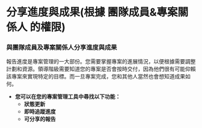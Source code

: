 # 分享進度與成果(根據 團隊成員&專案關係人 的權限)

### 與團隊成員及專案關係人分享進度與成果 <a href="#bao-gao-yu-tuan-dui-cheng-yuan-ji-zhuan-an-guan-xi-ren-fen-xiang-jin-du-yu-cheng-guo" id="bao-gao-yu-tuan-dui-cheng-yuan-ji-zhuan-an-guan-xi-ren-fen-xiang-jin-du-yu-cheng-guo"></a>

報告進度是專案管理的一大部份。您需要掌握專案的進展情況，以便根據需要調整計劃和資源。領導階級需要知道您的專案是否會按時交付，因為他們很有可能仰賴該專案來實現特定的目標。而一旦專案完成，您和其他人當然也會想知道成果如何。

* **您可以在您的專案管理工具中尋找以下功能：**
  * **狀態更新**
  * **即時追蹤進度**
  * **可分享的報告**
